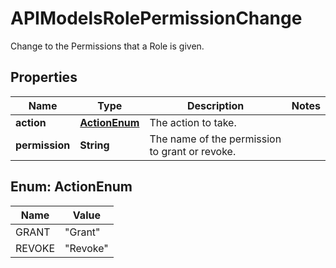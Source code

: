 

# APIModelsRolePermissionChange

Change to the Permissions that a Role is given.

## Properties

| Name | Type | Description | Notes |
|------------ | ------------- | ------------- | -------------|
|**action** | [**ActionEnum**](#ActionEnum) | The action to take. |  |
|**permission** | **String** | The name of the permission to grant or revoke. |  |



## Enum: ActionEnum

| Name | Value |
|---- | -----|
| GRANT | &quot;Grant&quot; |
| REVOKE | &quot;Revoke&quot; |



